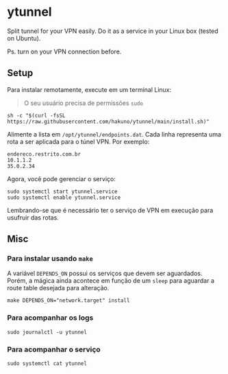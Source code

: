 # ytunnel

Split tunnel for your VPN easily. Do it as a service in your Linux box (tested on Ubuntu).

Ps. turn on your VPN connection before.

## Setup

Para instalar remotamente, execute em um terminal Linux:

> O seu usuário precisa de permissões `sudo`

```
sh -c "$(curl -fsSL https://raw.githubusercontent.com/hakuno/ytunnel/main/install.sh)"
```

Alimente a lista em `/opt/ytunnel/endpoints.dat`. Cada linha representa uma rota a ser aplicada para o túnel VPN. Por exemplo:

```
endereco.restrito.com.br
10.1.1.2
35.0.2.34
```

Agora, você pode gerenciar o serviço:

```
sudo systemctl start ytunnel.service
sudo systemctl enable ytunnel.service
```

Lembrando-se que é necessário ter o serviço de VPN em execução para usufruir das rotas.

## Misc

### Para instalar usando `make`

A variável `DEPENDS_ON` possui os serviços que devem ser aguardados. Porém, a mágica ainda acontece em função de um `sleep` para aguardar a route table desejada para alteração.

```
make DEPENDS_ON="network.target" install
```

### Para acompanhar os logs

```
sudo journalctl -u ytunnel
```

### Para acompanhar o serviço

```
sudo systemctl cat ytunnel
```